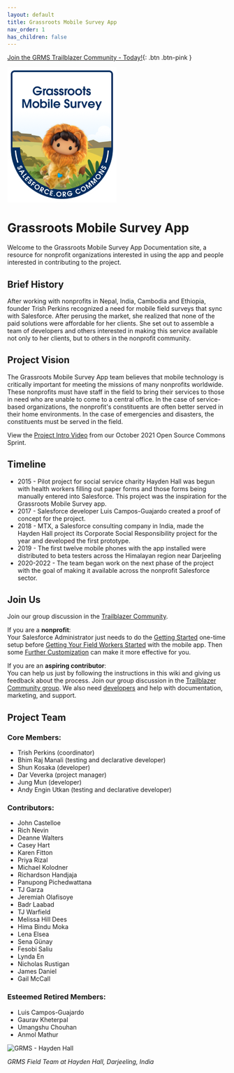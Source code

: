 ```yaml
---
layout: default
title: Grassroots Mobile Survey App
nav_order: 1
has_children: false
---
```


[Join the GRMS Trailblazer Community - Today!](https://trailhead.salesforce.com/trailblazer-community/groups/0F94S000000kI60SAE){: .btn .btn-pink }

<!-- ![Logo](assets/images/grms-logo_250x309.png) -->
![Logo](https://raw.githubusercontent.com/SFDO-Community-Sprints/GRMS-Documentation/main/docs/assets/images/grms-logo_250x309.png)

# Grassroots Mobile Survey App
Welcome to the Grassroots Mobile Survey App Documentation site, a resource for nonprofit organizations interested in using the app and people interested in contributing to the project.

## Brief History

After working with nonprofits in Nepal, India, Cambodia and Ethiopia, founder Trish Perkins recognized a need for mobile field surveys that sync with Salesforce. After perusing the market, she realized that none of the paid solutions were affordable for her clients. She set out to assemble a team of developers and others interested in making this service available not only to her clients, but to others in the nonprofit community. 

## Project Vision

The Grassroots Mobile Survey App team believes that mobile technology is critically important for meeting the missions of many nonprofits worldwide. These nonprofits must have staff in the field to bring their services to those in need who are unable to come to a central office. In the case of service-based organizations, the nonprofit's constituents are often better served in their home environments. In the case of emergencies and disasters, the constituents must be served in the field.

View the [Project Intro Video](https://salesforce.vidyard.com/watch/mmiv56JVjcYw8bsndoQEAn?chapter=9) from our October 2021 Open Source Commons Sprint.
## Timeline

* 2015 - Pilot project for social service charity Hayden Hall was begun with health workers filling out paper forms and those forms being manually entered into Salesforce. This project was the inspiration for the Grassroots Mobile Survey app.
* 2017 - Salesforce developer Luis Campos-Guajardo created a proof of concept for the project.
* 2018 - MTX, a Salesforce consulting company in India, made the Hayden Hall project its Corporate Social Responsibility project for the year and developed the first prototype.
* 2019 - The first twelve mobile phones with the app installed were distributed to beta testers across the Himalayan region near Darjeeling
* 2020-2022 - The team began work on the next phase of the project with the goal of making it available across the nonprofit Salesforce sector.

## Join Us

Join our group discussion in the [Trailblazer Community](https://trailhead.salesforce.com/trailblazer-community/groups/0F94S000000kI60SAE).

If you are a **nonprofit**:<br>
Your Salesforce Administrator just needs to do the [Getting Started](docs/getting-started/index.md) one-time setup before [Getting Your Field Workers Started](#getting-your-field-workers-started) with the mobile app. Then some [Further Customization](docs/further-customization/index.md) can make it more effective for you.

If you are an **aspiring contributor**:<br>
You can help us just by following the instructions in this wiki and giving us feedback about the process. Join our group discussion in the [Trailblazer Community group](https://trailhead.salesforce.com/ja/trailblazer-community/groups/0F94S000000kI60SAE). We also need [developers](docs/contribution/index.md) and help with documentation, marketing, and support.


## Project Team

### Core Members:
* Trish Perkins (coordinator)
* Bhim Raj Manali (testing and declarative developer)
* Shun Kosaka (developer)
* Dar Veverka (project manager)
* Jung Mun (developer)
* Andy Engin Utkan (testing and declarative developer)

### Contributors:
* John Castelloe
* Rich Nevin
* Deanne Walters
* Casey Hart
* Karen Fitton
* Priya Rizal
* Michael Kolodner
* Richardson Handjaja
* Panupong Pichedwattana
* TJ Garza
* Jeremiah Olafisoye
* Badr Laabad
* TJ Warfield
* Melissa Hill Dees
* Hima Bindu Moka
* Lena Elsea
* Sena Günay
* Fesobi Saliu
* Lynda En
* Nicholas Rustigan
* James Daniel
* Gail McCall

### Esteemed Retired Members:
* Luis Campos-Guajardo
* Gaurav Kheterpal
* Umangshu Chouhan
* Anmol Mathur

![GRMS - Hayden Hall](https://user-images.githubusercontent.com/44512446/188517264-4927e566-ec4a-4061-872a-f09bde6d7510.png)

_GRMS Field Team at Hayden Hall, Darjeeling, India_
